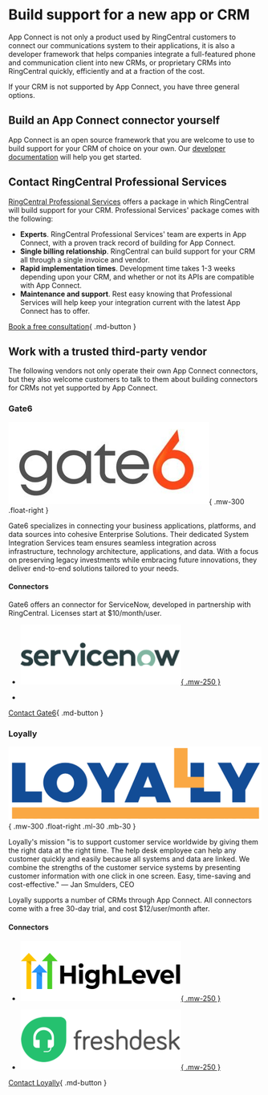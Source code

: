 # Build support for a new app or CRM

App Connect is not only a product used by RingCentral customers to connect our communications system to their applications, it is also a developer framework that helps companies integrate a full-featured phone and communication client into new CRMs, or proprietary CRMs into RingCentral quickly, efficiently and at a fraction of the cost. 

If your CRM is not supported by App Connect, you have three general options.

## Build an App Connect connector yourself

App Connect is an open source framework that you are welcome to use to build support for your CRM of choice on your own. Our [developer documentation](developers/index.md) will help you get started. 

## Contact RingCentral Professional Services

[RingCentral Professional Services](https://www.ringcentral.com/solutions/professional-services.html) offers a package in which RingCentral will build support for your CRM. Professional Services' package comes with the following:

* **Experts**. RingCentral Professional Services' team are experts in App Connect, with a proven track record of building for App Connect. 
* **Single billing relationship**. RingCentral can build support for your CRM all through a single invoice and vendor.
* **Rapid implementation times**. Development time takes 1-3 weeks depending upon your CRM, and whether or not its APIs are compatible with App Connect. 
* **Maintenance and support**. Rest easy knowing that Professional Services will help keep your integration current with the latest App Connect has to offer.

[Book a free consultation](https://www.ringcentral.com/solutions/professional-services.html#form_professional-services){ .md-button }

## Work with a trusted third-party vendor

The following vendors not only operate their own App Connect connectors, but they also welcome customers to talk to them about building connectors for CRMs not yet supported by App Connect. 

### Gate6

![Gate6 Logo](img/vendor-gate6.png){ .mw-300 .float-right }

Gate6 specializes in connecting your business applications, platforms, and data sources into cohesive Enterprise Solutions. Their dedicated System Integration Services team ensures seamless integration across infrastructure, technology architecture, applications, and data. With a focus on preserving legacy investments while embracing future innovations, they deliver end-to-end solutions tailored to your needs.

#### Connectors

Gate6 offers an connector for ServiceNow, developed in partnership with RingCentral. Licenses start at $10/month/user. 

<div class="grid cards" markdown>

-    [![ServiceNow](img/crm-logo-servicenow.png){ .mw-250 }](https://www.ringcentral.com/apps/gate6)

- 

</div>

[Contact Gate6](https://www.gate6.com/contact-us/){ .md-button }

### Loyally

![Loyally Logo](img/loyally-logo.png){ .mw-300 .float-right .ml-30 .mb-30 }

Loyally's mission "is to support customer service worldwide by giving them the right data at the right time. The help desk employee can help any customer quickly and easily because all systems and data are linked. We combine the strengths of the customer service systems by presenting customer information with one click in one screen. Easy, time-saving and cost-effective." &mdash; Jan Smulders, CEO

Loyally supports a number of CRMs through App Connect. All connectors come with a free 30-day trial, and cost $12/user/month after.

#### Connectors

<div class="grid cards" markdown>

-    [![GoHighLevel](img/crm-logo-highlevel.png){ .mw-250 }](crm/gohighlevel.md)
     
-    [![FreshDesk](img/crm-logo-freshdesk.png){ .mw-250 }](crm/freshdesk.md)
     
</div>

[Contact Loyally](https://loyally.eu/contact-us/){ .md-button }
